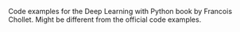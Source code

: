 Code examples for the Deep Learning with Python book by Francois Chollet.
Might be different from the official code examples.
